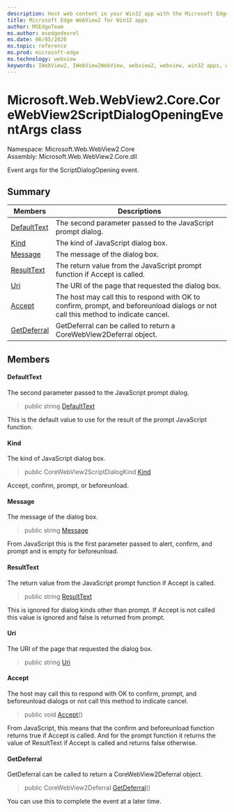 ```yaml
---
description: Host web content in your Win32 app with the Microsoft Edge WebView2 control
title: Microsoft Edge WebView2 for Win32 apps
author: MSEdgeTeam
ms.author: msedgedevrel
ms.date: 06/05/2020
ms.topic: reference
ms.prod: microsoft-edge
ms.technology: webview
keywords: IWebView2, IWebView2WebView, webview2, webview, win32 apps, win32, edge, ICoreWebView2, ICoreWebView2Controller, browser control, edge html
---
```


# Microsoft.Web.WebView2.Core.CoreWebView2ScriptDialogOpeningEventArgs class 

Namespace: Microsoft.Web.WebView2.Core\
Assembly: Microsoft.Web.WebView2.Core.dll

Event args for the ScriptDialogOpening event.

## Summary

 Members                        | Descriptions
--------------------------------|---------------------------------------------
[DefaultText](#defaulttext) | The second parameter passed to the JavaScript prompt dialog.
[Kind](#kind) | The kind of JavaScript dialog box.
[Message](#message) | The message of the dialog box.
[ResultText](#resulttext) | The return value from the JavaScript prompt function if Accept is called.
[Uri](#uri) | The URI of the page that requested the dialog box.
[Accept](#accept) | The host may call this to respond with OK to confirm, prompt, and beforeunload dialogs or not call this method to indicate cancel.
[GetDeferral](#getdeferral) | GetDeferral can be called to return a CoreWebView2Deferral object.

## Members

#### DefaultText 

The second parameter passed to the JavaScript prompt dialog.

> public string [DefaultText](#defaulttext)

This is the default value to use for the result of the prompt JavaScript function.

#### Kind 

The kind of JavaScript dialog box.

> public CoreWebView2ScriptDialogKind [Kind](#kind)

Accept, confirm, prompt, or beforeunload.

#### Message 

The message of the dialog box.

> public string [Message](#message)

From JavaScript this is the first parameter passed to alert, confirm, and prompt and is empty for beforeunload.

#### ResultText 

The return value from the JavaScript prompt function if Accept is called.

> public string [ResultText](#resulttext)

This is ignored for dialog kinds other than prompt. If Accept is not called this value is ignored and false is returned from prompt.

#### Uri 

The URI of the page that requested the dialog box.

> public string [Uri](#uri)

#### Accept 

The host may call this to respond with OK to confirm, prompt, and beforeunload dialogs or not call this method to indicate cancel.

> public void [Accept](#accept)()

From JavaScript, this means that the confirm and beforeunload function returns true if Accept is called. And for the prompt function it returns the value of ResultText if Accept is called and returns false otherwise.

#### GetDeferral 

GetDeferral can be called to return a CoreWebView2Deferral object.

> public CoreWebView2Deferral [GetDeferral](#getdeferral)()

You can use this to complete the event at a later time.


